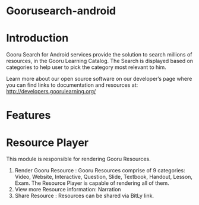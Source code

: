 Goorusearch-android
===================

Introduction
================
Gooru Search for Android  services provide the solution to search millions of resources, in the Gooru Learning Catalog.   The Search is displayed based on categories to help user to pick the category most relevant to him.

Learn more about our open source software on our developer’s page where you can find links to documentation and resources at: http://developers.goorulearning.org/


Features
================
 Resource Player
================
This module is responsible for rendering Gooru Resources. 


1. Render Gooru Resource :
Gooru Resources comprise of 9 categories: Video, Website, Interactive, Question, Slide, Textbook, Handout, Lesson, Exam. The Resource Player is capable of rendering all of them.
2. View more Resource information:
Narration
3. Share Resource :
Resources can be shared via BitLy link.
